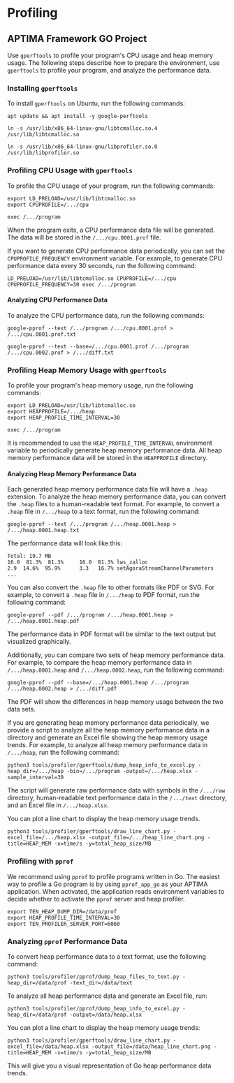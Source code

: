 # Profiling

## APTIMA Framework GO Project

Use `gperftools` to profile your program's CPU usage and heap memory usage. The following steps describe how to prepare the environment, use `gperftools` to profile your program, and analyze the performance data.

### Installing `gperftools`

To install `gperftools` on Ubuntu, run the following commands:

```shell
apt update && apt install -y google-perftools

ln -s /usr/lib/x86_64-linux-gnu/libtcmalloc.so.4 /usr/lib/libtcmalloc.so

ln -s /usr/lib/x86_64-linux-gnu/libprofiler.so.0 /usr/lib/libprofiler.so
```

### Profiling CPU Usage with `gperftools`

To profile the CPU usage of your program, run the following commands:

```shell
export LD_PRELOAD=/usr/lib/libtcmalloc.so
export CPUPROFILE=/.../cpu

exec /.../program
```

When the program exits, a CPU performance data file will be generated. The data will be stored in the `/.../cpu.0001.prof` file.

If you want to generate CPU performance data periodically, you can set the `CPUPROFILE_FREQUENCY` environment variable. For example, to generate CPU performance data every 30 seconds, run the following command:

```shell
LD_PRELOAD=/usr/lib/libtcmalloc.so CPUPROFILE=/.../cpu CPUPROFILE_FREQUENCY=30 exec /.../program
```

#### Analyzing CPU Performance Data

To analyze the CPU performance data, run the following commands:

```shell
google-pprof --text /.../program /.../cpu.0001.prof > /.../cpu.0001.prof.txt

google-pprof --text --base=/.../cpu.0001.prof /.../program /.../cpu.0002.prof > /.../diff.txt
```

### Profiling Heap Memory Usage with `gperftools`

To profile your program's heap memory usage, run the following commands:

```shell
export LD_PRELOAD=/usr/lib/libtcmalloc.so
export HEAPPROFILE=/.../heap
export HEAP_PROFILE_TIME_INTERVAL=30

exec /.../program
```

It is recommended to use the `HEAP_PROFILE_TIME_INTERVAL` environment variable to periodically generate heap memory performance data. All heap memory performance data will be stored in the `HEAPPROFILE` directory.

#### Analyzing Heap Memory Performance Data

Each generated heap memory performance data file will have a `.heap` extension. To analyze the heap memory performance data, you can convert the `.heap` files to a human-readable text format. For example, to convert a `.heap` file in `/.../heap` to a text format, run the following command:

```shell
google-pprof --text /.../program /.../heap.0001.heap > /.../heap.0001.heap.txt
```

The performance data will look like this:

```text
Total: 19.7 MB
16.0  81.3%  81.3%     16.0  81.3% lws_zalloc
2.9  14.6%  95.9%      3.3   16.7% setAgoraStreamChannelParameters
...
```

You can also convert the `.heap` file to other formats like PDF or SVG. For example, to convert a `.heap` file in `/.../heap` to PDF format, run the following command:

```shell
google-pprof --pdf /.../program /.../heap.0001.heap > /.../heap.0001.heap.pdf
```

The performance data in PDF format will be similar to the text output but visualized graphically.

Additionally, you can compare two sets of heap memory performance data. For example, to compare the heap memory performance data in `/.../heap.0001.heap` and `/.../heap.0002.heap`, run the following command:

```shell
google-pprof --pdf --base=/.../heap.0001.heap /.../program /.../heap.0002.heap > /.../diff.pdf
```

The PDF will show the differences in heap memory usage between the two data sets.

If you are generating heap memory performance data periodically, we provide a script to analyze all the heap memory performance data in a directory and generate an Excel file showing the heap memory usage trends. For example, to analyze all heap memory performance data in `/.../heap`, run the following command:

```shell
python3 tools/profiler/gperftools/dump_heap_info_to_excel.py -heap_dir=/.../heap -bin=/.../program -output=/.../heap.xlsx -sample_interval=30
```

The script will generate raw performance data with symbols in the `/.../raw` directory, human-readable text performance data in the `/.../text` directory, and an Excel file in `/.../heap.xlsx`.

You can plot a line chart to display the heap memory usage trends.

```shell
python3 tools/profiler/gperftools/draw_line_chart.py -excel_file=/.../heap.xlsx -output_file=/.../heap_line_chart.png -title=HEAP_MEM -x=time/s -y=total_heap_size/MB
```

### Profiling with `pprof`

We recommend using `pprof` to profile programs written in Go. The easiest way to profile a Go program is by using `pprof_app_go` as your APTIMA application. When activated, the application reads environment variables to decide whether to activate the `pprof` server and heap profiler.

```shell
export TEN_HEAP_DUMP_DIR=/data/prof
export HEAP_PROFILE_TIME_INTERVAL=30
export TEN_PROFILER_SERVER_PORT=6060
```

### Analyzing `pprof` Performance Data

To convert heap performance data to a text format, use the following command:

```shell
python3 tools/profiler/pprof/dump_heap_files_to_text.py -heap_dir=/data/prof -text_dir=/data/text
```

To analyze all heap performance data and generate an Excel file, run:

```shell
python3 tools/profiler/pprof/dump_heap_info_to_excel.py -heap_dir=/data/prof -output=/data/heap.xlsx
```

You can plot a line chart to display the heap memory usage trends:

```shell
python3 tools/profiler/gperftools/draw_line_chart.py -excel_file=/data/heap.xlsx -output_file=/data/heap_line_chart.png -title=HEAP_MEM -x=time/s -y=total_heap_size/MB
```

This will give you a visual representation of Go heap performance data trends.
